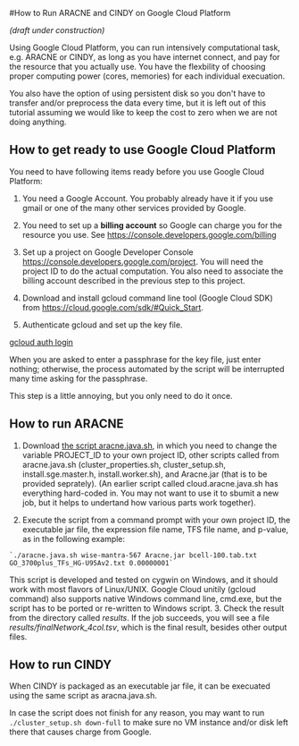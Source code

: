 #How to Run ARACNE and CINDY on Google Cloud Platform

*(draft under construction)*

Using Google Cloud Platform, you can run intensively computational task, e.g. ARACNE or CINDY, as long as you have internet connect, and pay for the resource that you actually use. You have the flexbility of choosing proper computing power (cores, memories) for each individual execuation.

You also have the option of using persistent disk so you don't have to transfer and/or preprocess the data every time, but it is left out of this tutorial assuming we would like to keep the cost to zero when we are not doing anything.

## How to get ready to use Google Cloud Platform

You need to have following items ready before you use Google Cloud Platform:

  1. You need a Google Account. You probably already have it if you use gmail or one of the many other services provided by Google.
  
  2. You need to set up a **billing account** so Google can charge you for the resource you use. See https://console.developers.google.com/billing
  
  3. Set up a project on Google Developer Console https://console.developers.google.com/project. You will need the project ID to do the actual computation. You also need to associate the billing account described in the previous step to this project.

  4. Download and install gcloud command line tool (Google Cloud SDK) from https://cloud.google.com/sdk/#Quick_Start.

  5. Authenticate gcloud and set up the key file.

  <a href="https://cloud.google.com/sdk/gcloud/reference/auth/login">gcloud auth login</a>

When you are asked to enter a passphrase for the key file, just enter nothing; otherwise, the process automated by the script will be interrupted many time asking for the passphrase. 

This step is a little annoying, but you only need to do it once.

## How to run ARACNE

  1. Download <a href="https://raw.githubusercontent.com/geworkbench-group/on-demand.cluster/master/aracne.java.sh">the script aracne.java.sh</a>, in which you need to change the variable PROJECT_ID to your own project ID, other scripts called from aracne.java.sh (cluster_properties.sh, cluster_setup.sh, install.sge.master.h, install.worker.sh), and Aracne.jar (that is to be provided seprately). (An earlier script called cloud.aracne.java.sh has everything hard-coded in. You may not want to use it to sbumit a new job, but it helps to undertand how various parts work together).

  2. Execute the script from a command prompt with your own project ID, the executable jar file, the expression file name, TFS file name, and p-value, as in the following example:

    `./aracne.java.sh wise-mantra-567 Aracne.jar bcell-100.tab.txt GO_3700plus_TFs_HG-U95Av2.txt 0.00000001`
 
  This script is developed and tested on cygwin on Windows, and it should work with most flavors of Linux/UNIX. Google Cloud unitily (gcloud command) also supports native Windows command line, cmd.exe, but the script has to be ported or re-written to Windows script.
  3. Check the result from the directory called *results*. If the job succeeds, you will see a file *results/finalNetwork_4col.tsv*, which is the final result, besides other output files.
  

## How to run CINDY

When CINDY is packaged as an executable jar file, it can be execuated using the same script as aracna.java.sh.

In case the script does not finish for any reason, you may want to run `./cluster_setup.sh down-full` to make sure no VM instance and/or disk left there that causes charge from Google.
